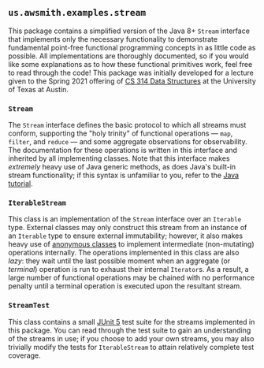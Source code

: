 ## `us.awsmith.examples.stream`

This package contains a simplified version of the Java 8+ `Stream` interface that implements only the necessary
functionality to demonstrate fundamental point-free functional programming concepts in as little code as possible.  All
implementations are thoroughly documented, so if you would like some explanations as to how these functional primitives
work, feel free to read through the code!  This package was initially developed for a lecture given to the Spring 2021
offering of [CS 314 Data Structures](https://www.cs.utexas.edu/~scottm/cs314/) at the University of Texas at Austin.

### `Stream`
The `Stream` interface defines the basic protocol to which all streams must conform, supporting the "holy trinity" of
functional operations &mdash; `map`, `filter`, and `reduce` &mdash; and some aggregate observations for observability.
The documentation for these operations is written in this interface and inherited by all implementing classes.  Note
that this interface makes *extremely* heavy use of Java generic methods, as does Java's built-in stream functionality;
if this syntax is unfamiliar to you, refer to the [Java tutorial](https://docs.oracle.com/javase/tutorial/extra/generics/methods.html).

### `IterableStream`
This class is an implementation of the `Stream` interface over an `Iterable` type.  External classes may only construct
this stream from an instance of an `Iterable` type to ensure external immutability; however, it also makes heavy use of
[anonymous classes](https://docs.oracle.com/javase/tutorial/java/javaOO/anonymousclasses.html) to implement intermediate
(non-mutating) operations internally.  The operations implemented in this class are also *lazy*: they wait until the
last possible moment when an aggregate (or *terminal*) operation is run to exhaust their internal `Iterator`s.  As a
result, a large number of functional operations may be chained with no performance penalty until a terminal operation is
executed upon the resultant stream.

### `StreamTest`
This class contains a small [JUnit 5](https://junit.org/junit5/) test suite for the streams implemented in this package.
You can read through the test suite to gain an understanding of the streams in use; if you choose to add your own
streams, you may also trivially modify the tests for `IterableStream` to attain relatively complete test coverage.
